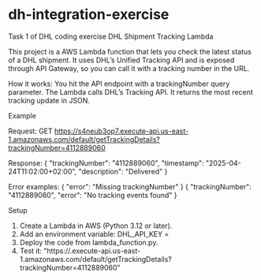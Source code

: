 # dh-integration-exercise
Task 1 of DHL coding exercise
DHL Shipment Tracking Lambda

This project is a AWS Lambda function that lets you check the latest status of a DHL shipment.
It uses DHL’s Unified Tracking API and is exposed through API Gateway, so you can call it with a tracking number in the URL.

How it works:
 You hit the API endpoint with a trackingNumber query parameter.
 The Lambda calls DHL’s Tracking API.
 It returns the most recent tracking update in JSON.

Example

Request:
GET https://s4neub3op7.execute-api.us-east-1.amazonaws.com/default/getTrackingDetails?trackingNumber=4112889060

Response:
{
    "trackingNumber": "4112889060",
    "timestamp": "2025-04-24T11:02:00+02:00",
    "description": "Delivered"
}

Error examples:
{ "error": "Missing trackingNumber" }
{ "trackingNumber": "4112889060", "error": "No tracking events found" }

Setup
1. Create a Lambda in AWS (Python 3.12 or later).
2. Add an environment variable:
   DHL_API_KEY = <your DHL API key>
3. Deploy the code from lambda_function.py.
4. Test it:
    "https://<api-id>.execute-api.us-east-1.amazonaws.com/default/getTrackingDetails?trackingNumber=4112889060"
